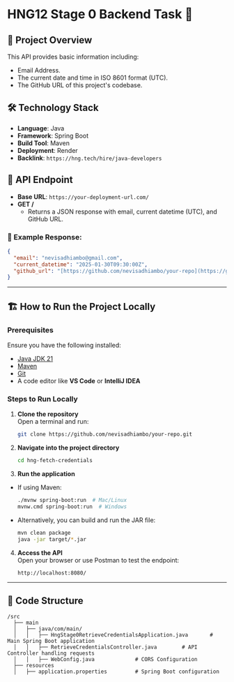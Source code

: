 # HNG12 Stage 0 Backend Task 🚀

## 📌 Project Overview
This API provides basic information including:
- Email Address.
- The current date and time in ISO 8601 format (UTC).
- The GitHub URL of this project's codebase.

## 🛠 Technology Stack
- **Language**: Java
- **Framework**: Spring Boot
- **Build Tool**: Maven
- **Deployment**: Render
- **Backlink**: `https://hng.tech/hire/java-developers`

## 🚀 API Endpoint
- **Base URL**: `https://your-deployment-url.com/`
- **GET /**
  - Returns a JSON response with email, current datetime (UTC), and GitHub URL.

### 🔄 Example Response:
```json
{
  "email": "nevisadhiambo@gmail.com",
  "current_datetime": "2025-01-30T09:30:00Z",
  "github_url": "[https://github.com/nevisadhiambo/your-repo](https://github.com/nevisadhiambo/hng-fetch-credentials)"
}
```

---

## 🏗 How to Run the Project Locally

### **Prerequisites**
Ensure you have the following installed:
- [Java JDK 21](https://www.oracle.com/java/technologies/javase-downloads.html)
- [Maven](https://maven.apache.org/download.cgi)
- [Git](https://git-scm.com/)
- A code editor like **VS Code** or **IntelliJ IDEA**

### **Steps to Run Locally**
1. **Clone the repository**  
   Open a terminal and run:
   ```sh
   git clone https://github.com/nevisadhiambo/your-repo.git
   ```
2. **Navigate into the project directory**
   ```sh
   cd hng-fetch-credentials
   ```
3. **Run the application**
  - If using Maven:
    ```sh
    ./mvnw spring-boot:run  # Mac/Linux
    mvnw.cmd spring-boot:run  # Windows
    ```
  - Alternatively, you can build and run the JAR file:
    ```sh
    mvn clean package
    java -jar target/*.jar
    ```
4. **Access the API**  
   Open your browser or use Postman to test the endpoint:
   ```
   http://localhost:8080/
   ```

---

## 📜 Code Structure
```
/src
  ├── main
  │   ├── java/com/main/
  │   │   ├── HngStage0RetrieveCredentialsApplication.java       # Main Spring Boot application
  │   │   ├── RetrieveCredentialsController.java        # API Controller handling requests
  │   │   ├── WebConfig.java             # CORS Configuration
  ├── resources
  │   ├── application.properties         # Spring Boot configuration
```

